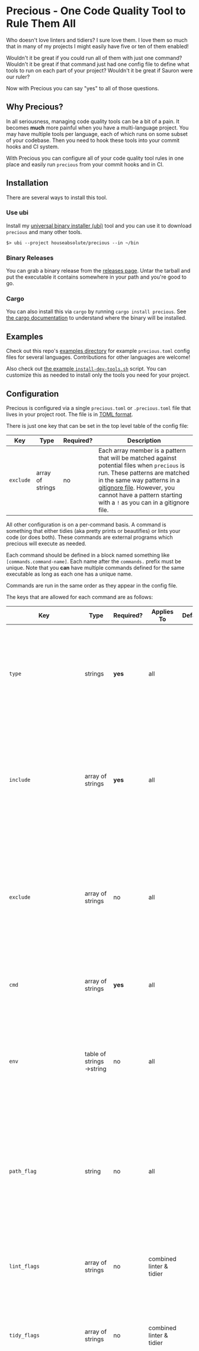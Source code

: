 # Precious - One Code Quality Tool to Rule Them All

Who doesn't love linters and tidiers? I sure love them. I love them so much
that in many of my projects I might easily have five or ten of them enabled!

Wouldn't it be great if you could run all of them with just one command?
Wouldn't it be great if that command just had one config file to define what
tools to run on each part of your project? Wouldn't it be great if Sauron were
our ruler?

Now with Precious you can say "yes" to all of those questions.

## Why Precious?

In all seriousness, managing code quality tools can be a bit of a pain. It
becomes **much** more painful when you have a multi-language project. You may
have multiple tools per language, each of which runs on some subset of your
codebase. Then you need to hook these tools into your commit hooks and CI
system.

With Precious you can configure all of your code quality tool rules in one
place and easily run `precious` from your commit hooks and in CI.

## Installation

There are several ways to install this tool.

### Use ubi

Install my [universal binary installer
(ubi)](https://github.com/houseabsolute/ubi) tool and you can use it to
download `precious` and many other tools.

```
$> ubi --project houseabsolute/precious --in ~/bin
```

### Binary Releases

You can grab a binary release from the [releases
page](https://github.com/houseabsolute/precious/releases). Untar the tarball
and put the executable it contains somewhere in your path and you're good to
go.

### Cargo

You can also install this via `cargo` by running `cargo install precious`. See
[the cargo
documentation](https://doc.rust-lang.org/cargo/commands/cargo-install.html) to
understand where the binary will be installed.

## Examples

Check out this repo's [examples directory](examples) for example
`precious.toml` config files for several languages. Contributions for other
languages are welcome!

Also check out [the example
`install-dev-tools.sh`](examples/bin/install-dev-tools.sh) script. You can
customize this as needed to install only the tools you need for your project.

## Configuration

Precious is configured via a single `precious.toml` or `.precious.toml` file
that lives in your project root. The file is in [TOML
format](https://github.com/toml-lang/toml).

There is just one key that can be set in the top level table of the config file:

| Key       | Type             | Required? | Description                                                                                                                                                                                                                                                                                               |
| --------- | ---------------- | --------- | --------------------------------------------------------------------------------------------------------------------------------------------------------------------------------------------------------------------------------------------------------------------------------------------------------- |
| `exclude` | array of strings | no        | Each array member is a pattern that will be matched against potential files when `precious` is run. These patterns are matched in the same way patterns in a [gitignore file](https://git-scm.com/docs/gitignore). However, you cannot have a pattern starting with a `!` as you can in a gitignore file. |

All other configuration is on a per-command basis. A command is something that
either tidies (aka pretty prints or beautifies) or lints your code (or does
both). These commands are external programs which precious will execute as
needed.

Each command should be defined in a block named something like
`[commands.command-name]`. Each name after the `commands.` prefix must be
unique. Note that you **can** have multiple commands defined for the same
executable as long as each one has a unique name.

Commands are run in the same order as they appear in the config file.

The keys that are allowed for each command are as follows:

| Key                       | Type                     | Required? | Applies To               | Default | Description                                                                                                                                                                                                                                                                                                                                                                                      |
| ------------------------- | ------------------------ | --------- | ------------------------ | ------- | ------------------------------------------------------------------------------------------------------------------------------------------------------------------------------------------------------------------------------------------------------------------------------------------------------------------------------------------------------------------------------------------------ |
| `type`                    | strings                  | **yes**   | all                      |         | This must be either `lint`, `tidy`, or `both`. This defines what type of command this is. Note that a command which is `both` **must** define `lint_flags` or `tidy_flags` as well.                                                                                                                                                                                                              |
| `include`                 | array of strings         | **yes**   | all                      |         | Each array member is a [gitignore file](https://git-scm.com/docs/gitignore) style pattern that tells `precious` what files this command applies to. However, you cannot have a pattern starting with a `!` as you can in a gitignore file.                                                                                                                                                       |
| `exclude`                 | array of strings         | no        | all                      |         | Each array member is a [gitignore file](https://git-scm.com/docs/gitignore) style pattern that tells `precious` what files this command should not be applied to. However, you cannot have a pattern starting with a `!` as you can in a gitignore file.                                                                                                                                         |
| `cmd`                     | array of strings         | **yes**   | all                      |         | This is the executable to be run followed by any arguments that should always be passed.                                                                                                                                                                                                                                                                                                         |
| `env`                     | table of strings->string | no        | all                      |         | This key allows you to set one or more environment variables that will be set when the command is run. Both the keys and values of this table must be strings.                                                                                                                                                                                                                                   |
| `path_flag`               | string                   | no        | all                      |         | By default, `precious` will pass each path being operated on to the command it executes as a final, positional, argument. However, if the command takes paths via a flag you need to specify that flag with this key.                                                                                                                                                                            |
| `lint_flags`              | array of strings         | no        | combined linter & tidier |         | If a command is both a linter and tidier than it may take extra flags to operate in linting mode. This is how you set that flag.                                                                                                                                                                                                                                                                 |
| `tidy_flags`              | array of strings         | no        | combined linter & tidier |         | If a command is both a linter and tidier than it may take extra flags to operate in tidying mode. This is how you set that flag.                                                                                                                                                                                                                                                                 |
| `run_mode`                | "files", "dirs", "root"  | no        | all                      | "files" | This determines how the command is run. The default, "files", means that the command is run once per file that matches its include/exclude settings. If this is set to "dirs", then the command is run once per directory _containing_ files that matches its include/exclude settings. If it's set to "root", then it is run exactly once from the root of the project if it matches any files. |
| `chdir`                   | boolean                  | no        | all                      | false   | If this is true, then the command will be run with a chdir to the relevant path. If the command operates on files, `precious` chdir's to the file's directory. If it operates on directories than it changes to each directory. Note that if `run_mode` is `dirs` and `chdir` is true then `precious` will not pass the path to the executable as an argument.                                   |
| `ok_exit_codes`           | array of integers        | **yes**   | all                      |         | Any exit code that **does not** indicate an abnormal exit should be here. For most commands this is just `0` but some commands may use other exit codes even for a normal exit.                                                                                                                                                                                                                  |
| `lint_failure_exit_codes` | array of integers        | no        | linters                  |         | If the command is a linter then these are the status codes that indicate a lint failure. These need to be specified so `precious` can distinguish an exit because of a lint failure versus an exit because of some unexpected issue.                                                                                                                                                             |
| `expect_stderr`           | boolean                  | all       | false                    |         | By default, `precious` assumes that when a command sends output to `stderr` that indicates a failure to lint or tidy. If this is not the case, set this to true.                                                                                                                                                                                                                                 |

### Referencing the Project Root

For tools that can be run from a subdirectory, you may need to specify config
files in terms of the project root. You can do this by using the string
`$PRECIOUS_ROOT` in any element of the `cmd` configuration key. So for example
you might write something like this:

```toml
cmd = ["some-tidier", "--config", "$PRECIOUS_ROOT/some-tidier.conf"]
```

The `$PRECIOUS_ROOT` string will be replaced by the absolute path to the
project root.

## Running Precious

To get help run `precious --help`.

The root command takes the following options:

| Flag                        | Description                                                         |
| --------------------------- | ------------------------------------------------------------------- |
| `-h`, `--help`              | Prints help information                                             |
| `-q`, `--quiet`             | Suppresses most output                                              |
| `-V`, `--version`           | Prints version information                                          |
| `-v`, `--verbose`           | Enable verbose output                                               |
| `-d`, `--debug`             | Enable debugging output                                             |
| `-t`, `--trace`             | Enable tracing output (maximum logging)                             |
| `--ascii`                   | Replace super-fun Unicode symbols with terribly boring ASCII        |
| `-c`, `--config` `<config>` | Path to config file                                                 |
| `-j`, `--jobs` `<jobs>`     | Number of parallel jobs (threads) to run (defaults to one per core) |

### Subcommands

The `precious` command has two subcommands, `lint` and `tidy`. You must always
specify one of these. These subcommands take the same options.

#### Selecting Paths to Operate On

When you run `precious` you must tell it what paths to operate on. Precious
supports several ways of setting these via command line arguments:

| Mode                                                         | Flag                  | Description                                                                                                                                                                                                                                                                                                       |
| ------------------------------------------------------------ | --------------------- | ----------------------------------------------------------------------------------------------------------------------------------------------------------------------------------------------------------------------------------------------------------------------------------------------------------------- |
| All paths                                                    | `-a`, `--all`         | Run on all paths in the project.                                                                                                                                                                                                                                                                                  |
| Modified files according to git                              | `-g`, `--git`         | Run on all files that git reports as having been modified.                                                                                                                                                                                                                                                        |
| Staged files according to git                                | `-s`, `--staged`      | Run on all files that git reports as having been staged.                                                                                                                                                                                                                                                          |
| Staged files according to git, with unstaged changes stashed | `--staged-with-stash` | This is liked `--stashed`, but it will stash unstaged changes while it runs and pop the stash at the end. This ensures that commands only run against the staged version of your codebase. This can cause issues with many editors or other tools that watch for file changes, so exercise care with this option. |
| Paths given on CLI                                           |                       | If you don't pass any of the above flags then `precious` will expect one or more paths to be passed on the command line after all other options. If any of these paths are directories then that entire directory tree will be included.                                                                          |

#### Default Exclusions

When selecting paths `precious` _always_ respects your ignore files. Right now
it only knows how this works for git, and it will respect all of the following
ignore files:

- Per-directory `.ignore` and `.gitignore` files.
- The `.git/info/exclude` file.
- Global gitignore globs, usually found in `$XDG_CONFIG_HOME/git/ignore`.

This is implemented using the [rust `ignore`
crate](https://crates.io/crates/ignore), so adding support for other VCS
systems should be proposed there.

In addition, you can specify excludes for all commands by setting a global
`exclude` key.

Finally, you can specify per-command `include` and `exclude` keys.

When `precious` runs it does the following to determine which commands apply to
which paths.

- The base paths are selected based on the command line option specified.
- VCS ignore rules are applied to remove paths from this list.
- Each command is given either the files or directories from the list of paths,
  depending on the `run_mode` setting for that command.
  - If the command's `run_mode` is `root`, then it will get all of the files in
    all directories and will use those to determine whether to run or
    not. These commands are always run exactly once if any of the files match.
- The command will check its include and exclude rules. The path must match at
  least one include rule _and_ not match any exclude rules to be accepted.
  - If the command is per-file, it matches each path against its rules as is.
  - If the command is per-directory, it matches the files in the directory
    against its include and exclude rules. If _any_ of the files match the
    command is run. If _none_ of the files match the command is not run.

## Configuration Recommendations

Here are some recommendations for how to get the best experience with precious.

### Choosing a Run Mode

Some tools might work equally well with "root" or "dirs" as a the run
mode. The right run mode to choose depends on how you are using precious.

In general, if you either have a very small set of directories, _or_ you are
running precious on most or all of the directories at once, then the "root"
mode will be faster.

However, if you have a larger set of directories and you only need to lint or
tidy a small subset of these at once, then "dirs" mode will be faster.

### Quiet Flags

Many tools will accept a "quiet" flag of some sort. In general, you probably
_do not_ want to run tools in a quiet mode with precious.

In the case of a successful tidy or lint command execution, precious already
captures all stdout from the command that it runs. If the command fails
somehow, precious will print out stdout (and stderr) output.

By default, precious treats _any_ output to stderr as an error in the command
(as opposed to a linting failure). If you set `expect_stderr = true`, then
precious treats stderr just like stdout.

In addition, you can see all stdout and stderr output when running precious in
`--debug` mode.

All of which is to say that in general there's no value to running a command
in quiet mode with precious. All that does is make it harder to debug issues
with that command.

## Common Scenarios

There are some configuration scenarios that you may need to handle. Here are
some examples:

### Linter runs just once for the entire source tree

Some linters, such as [rust-clippy](https://github.com/rust-lang/rust-clippy),
expect to run just once across the entire source tree, rather than once per
file or directory.

In order to make that happen you should use the following config:

```toml
include = "**/*.rs"
run_mode = "root"
```

This combination of flags will cause `precious` to run the command exactly
once in the project root.

The above config will pass a path to the command, `.`. If the command does not
need a path, set `chdir` to `true`:

```toml
include = "**/*.rs"
run_mode = "root"
chdir = true
```

### Linter runs in the same directory as the files it lints and does not accept path as arguments

If you want to run the command without passing the path being operated on to
the command, set `run_mode` to `dirs` and add the `chdir` flag:

```toml
include  = "**/*.rs"
run_mode = "dirs"
chdir    = true
```

### You want a command to exclude an entire directory (tree) except for one file

There's no good way to do this with a single command's `include` and `exclude`,
as `excluding` a directory means that any attempt to `include` a file under
that directory will be ignored. Instead, you can configure the same command
twice:

```toml
[commands.rustfmt-most]
type    = "both"
include = "**/*.rs"
exclude = "path/to/dir"
cmd     = ["rustfmt"]
lint_flags = "--check"
ok_exit_codes = [0]
lint_failure_exit_codes = [1]

[commands.rustfmt-that-file]
type    = "both"
include = "path/to/dir/that.rs"
cmd     = ["rustfmt"]
lint_flags = "--check"
ok_exit_codes = [0]
lint_failure_exit_codes = [1]
```

### You want to run Precious as a commit hook

Simply run `precious lint -s` in your hook. It will exit with a non-zero
status if any of the lint commands indicate a linting problem.

### You want to run commands in a specific order

As of version 0.1.2, commands are run in the same order as they appear in the
config file.

## Build Status

### Build and Test

![Build Status](https://github.com/houseabsolute/precious/actions/workflows/ci.yml/badge.svg)

### Cargo Audit Nightly

![Cargo Audit Nightly](https://github.com/houseabsolute/precious/actions/workflows/audit-nightly.yml/badge.svg)

### Cargo Audit On Push

![Cargo Audit On Push](https://github.com/houseabsolute/precious/actions/workflows/audit-on-push.yml/badge.svg)
